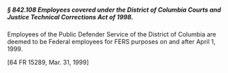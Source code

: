 ##### § 842.108 Employees covered under the District of Columbia Courts and Justice Technical Corrections Act of 1998. #####

Employees of the Public Defender Service of the District of Columbia are deemed to be Federal employees for FERS purposes on and after April 1, 1999.

[64 FR 15289, Mar. 31, 1999]